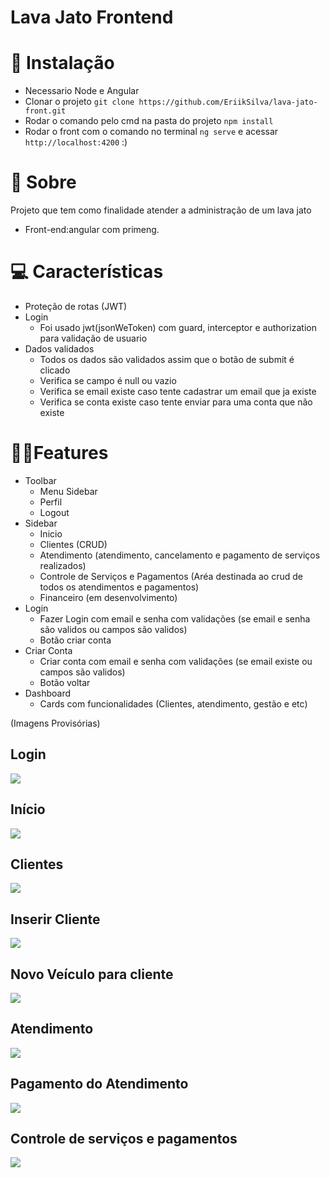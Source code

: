 # Lava Jato Frontend

# 💾 Instalação
- Necessario Node e Angular
- Clonar o projeto ```git clone https://github.com/EriikSilva/lava-jato-front.git```
- Rodar o comando pelo cmd na pasta do projeto ```npm install```
- Rodar o front com o comando no terminal ```ng serve``` e acessar ```http://localhost:4200``` :)

# 💬 Sobre
Projeto que tem como finalidade atender a administração de um lava jato
<br>
- Front-end:angular com primeng.

# 💻 Características
- Proteção de rotas (JWT)
- Login 
  - Foi usado jwt(jsonWeToken) com guard, interceptor e authorization para validação de usuario
- Dados validados
  - Todos os dados são validados assim que o botão de submit é clicado 
  - Verifica se campo é null ou vazio
  - Verifica se email existe caso tente cadastrar um email que ja existe
  - Verifica se conta existe caso tente enviar para uma conta que não existe

# 🐱‍👤Features
- Toolbar
  - Menu Sidebar
  - Perfil
  - Logout
- Sidebar
  - Inicio
  - Clientes (CRUD)
  - Atendimento (atendimento, cancelamento e pagamento de serviços realizados)
  - Controle de Serviços e Pagamentos (Aréa destinada ao crud de todos os atendimentos e pagamentos)
  - Financeiro (em desenvolvimento)
- Login
  - Fazer Login com email e senha com validações (se email e senha são validos ou campos são validos)
  - Botão criar conta
- Criar Conta
  - Criar conta com email e senha com validações (se email existe ou campos são validos)
  - Botão voltar
- Dashboard 
  - Cards com funcionalidades (Clientes, atendimento, gestão e etc)
 
(Imagens Provisórias)

<h2>Login</h2>
<img src="https://github.com/EriikSilva/lava-jato-front/assets/61124602/79c94270-fe1b-4dd6-b1e5-50c7164f9723"/>

<h2>Início</h2>
<img src="https://github.com/EriikSilva/lava-jato-front/assets/61124602/120b04c1-7fd6-46e1-8f40-dec366e89215"/>

<h2>Clientes</h2>
<img src="https://github.com/EriikSilva/lava-jato-front/assets/61124602/4128e8ed-8abd-49a9-8729-5369d81cdf75" />

<h2>Inserir Cliente</h2>
<img src="https://github.com/EriikSilva/lava-jato-front/assets/61124602/a1667d03-b658-435f-a32f-4761cbcc3f55" />

<h2>Novo Veículo para cliente</h2>
<img src="https://github.com/EriikSilva/lava-jato-front/assets/61124602/c8b6bac3-7eb3-40fb-a6fc-361296b167df" />

<h2>Atendimento</h2>
<img src="https://github.com/EriikSilva/lava-jato-front/assets/61124602/f8d14a68-e6a5-488e-bdf5-aed24e880191"/>

<h2>Pagamento do Atendimento</h2>
<img src="https://github.com/EriikSilva/lava-jato-front/assets/61124602/05a1ae18-2636-4158-a01f-e7ad38e12e8a"/>

<h2>Controle de serviços e pagamentos</h2>
<img src="https://github.com/EriikSilva/lava-jato-front/assets/61124602/506a5517-e360-4281-8aa0-a8756ea6b871"/>


